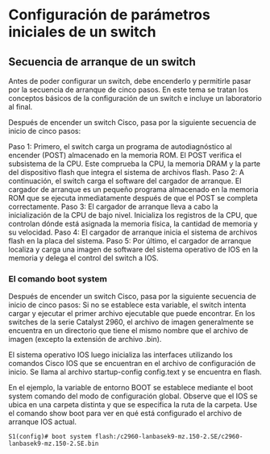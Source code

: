 # Configuración de parámetros iniciales de un switch

## Secuencia de arranque de un switch

Antes de poder configurar un switch, debe encenderlo y permitirle pasar por la secuencia de arranque de cinco pasos. En este tema se tratan los conceptos básicos de la configuración de un switch e incluye un laboratorio al final.

Después de encender un switch Cisco, pasa por la siguiente secuencia de inicio de cinco pasos:

Paso 1: Primero, el switch carga un programa de autodiagnóstico al encender (POST) almacenado en la memoria ROM. El POST verifica el subsistema de la CPU. Este comprueba la CPU, la memoria DRAM y la parte del dispositivo flash que integra el sistema de archivos flash.
Paso 2: A continuación, el switch carga el software del cargador de arranque. El cargador de arranque es un pequeño programa almacenado en la memoria ROM que se ejecuta inmediatamente después de que el POST se completa correctamente.
Paso 3: El cargador de arranque lleva a cabo la inicialización de la CPU de bajo nivel. Inicializa los registros de la CPU, que controlan dónde está asignada la memoria física, la cantidad de memoria y su velocidad.
Paso 4: El cargador de arranque inicia el sistema de archivos flash en la placa del sistema.
Paso 5: Por último, el cargador de arranque localiza y carga una imagen de software del sistema operativo de IOS en la memoria y delega el control del switch a IOS.

### El comando boot system

Después de encender un switch Cisco, pasa por la siguiente secuencia de inicio de cinco pasos: Si no se establece esta variable, el switch intenta cargar y ejecutar el primer archivo ejecutable que puede encontrar. En los switches de la serie Catalyst 2960, el archivo de imagen generalmente se encuentra en un directorio que tiene el mismo nombre que el archivo de imagen (excepto la extensión de archivo .bin).

El sistema operativo IOS luego inicializa las interfaces utilizando los comandos Cisco IOS que se encuentran en el archivo de configuración de inicio. Se llama al archivo startup-config config.text y se encuentra en flash.

En el ejemplo, la variable de entorno BOOT se establece mediante el boot system comando del modo de configuración global. Observe que el IOS se ubica en una carpeta distinta y que se especifica la ruta de la carpeta. Use el comando show boot para ver en qué está configurado el archivo de arranque IOS actual.

```shell
S1(config)# boot system flash:/c2960-lanbasek9-mz.150-2.SE/c2960-lanbasek9-mz.150-2.SE.bin
```


